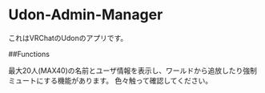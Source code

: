 # Udon-Admin-Manager

これはVRChatのUdonのアプリです。

##Functions

最大20人(MAX40)の名前とユーザ情報を表示し、ワールドから追放したり強制ミュートにする機能があります。
色々触って確認してください。
